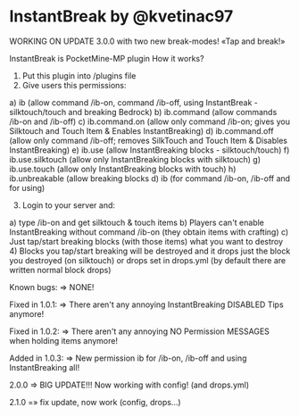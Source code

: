 InstantBreak by @kvetinac97
======================================
WORKING ON UPDATE 3.0.0 with two new break-modes!
«Tap and break!»

InstantBreak is PocketMine-MP plugin
How it works?
1) Put this plugin into /plugins file
2) Give users this permissions:

a) ib (allow command /ib-on, command /ib-off, using InstantBreak - silktouch/touch and breaking Bedrock)
b) ib.command (allow commands /ib-on and /ib-off)
c) ib.command.on (allow only command /ib-on; gives you Silktouch and Touch Item & Enables InstantBreaking)
d) ib.command.off (allow only command /ib-off; removes SilkTouch and Touch Item & Disables InstantBreaking)
e) ib.use (allow InstantBreaking blocks - silktouch/touch)
f) ib.use.silktouch (allow only InstantBreaking blocks with silktouch)
g) ib.use.touch (allow only InstantBreaking blocks with touch)
h) ib.unbreakable (allow breaking blocks d) ib (for command /ib-on, /ib-off and for using)

3) Login to your server and:

a) type /ib-on and get silktouch & touch items
b) Players can't enable InstantBreaking without command /ib-on (they obtain items with crafting) c) Just tap/start breaking blocks (with those items) what you want to destroy
4) Blocks you tap/start breaking will be destroyed and it drops just the block you destroyed (on silktouch) or drops set in drops.yml (by default there are written normal block drops)

Known bugs: => NONE!

Fixed in 1.0.1: => There aren't any annoying InstantBreaking DISABLED Tips anymore!

Fixed in 1.0.2: => There aren't any annoying NO Permission MESSAGES when holding items anymore!

Added in 1.0.3: => New permission ib for /ib-on, /ib-off and using InstantBreaking all!

2.0.0 => BIG UPDATE!!! Now working with config! (and drops.yml)

2.1.0 =» fix update, now work (config, drops...) 
